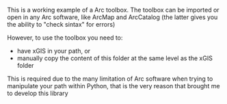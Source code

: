 This is a working example of a Arc toolbox.
The toolbox can be imported or open in any Arc software, like ArcMap and ArcCatalog (the latter gives you the ability to "check sintax" for errors)

However, to use the toolbox you need to:
 - have xGIS in your path, or
 - manually copy the content of this folder at the same level as the xGIS folder

This is required due to the many limitation of Arc software when trying to manipulate your path within Python, that is the very reason that brought me to develop this library